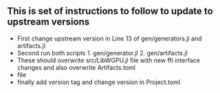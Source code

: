 ## This is set of instructions to follow to update to upstream versions

- First change upstream version in Line 13 of gen/generators.jl and artifacts.jl
- Second run both scripts 1. gen/generator.jl 2. gen/artifacts.jl
- These should overwrite src/LibWGPU.jl file with new ffi interface changes and also overwrite Artifacts.toml
- file
- finally add version tag and change version in Project.toml
